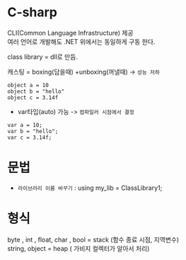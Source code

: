 # C-sharp


CLI(Common Language Infrastructure) 제공  
여러 언어로 개발해도 .NET 위에서는 동일하게 구동 한다.  

class library = dll로 만듬.  



캐스팅 = boxing(담을때) +unboxing(꺼낼때) ->  `성능 저하`  
```
object a = 10
object b = "hello"
object c = 3.14f
```

- var타입(auto) 가능 -> `컴파일러 시점에서 결정`
```
var a = 10;
var b = "hello";
var c = 3.14f;
```




# 문법

- `라이브러리 이름 바꾸기` : using my_lib = ClassLibrary1; 




# 형식

byte , int , float, char , bool = stack (함수 종료 시점, 지역변수)  
string, object = heap ( 가비지 컬렉터가 알아서 처리)  


